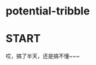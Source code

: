 # potential-tribble
<HTML>
<head>
<title></title>

</head>
<body>
<h1>START</h1>
<p>哎，搞了半天，还是搞不懂~~~</p>
</body>


</html>
